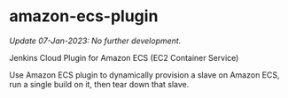 amazon-ecs-plugin
=================

_Update 07-Jan-2023: No further development._


Jenkins Cloud Plugin for Amazon ECS (EC2 Container Service)

Use Amazon ECS plugin to dynamically provision a slave on Amazon ECS, run a single build on it, then tear down that slave.
